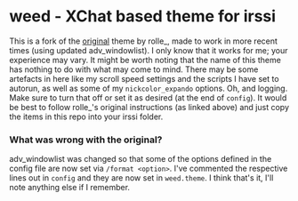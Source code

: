 weed - XChat based theme for irssi
==============

This is a fork of the [original](https://github.com/ronilaukkarinen/weed) theme by rolle_, made to work in more recent times (using updated adv_windowlist). I only know that it works for me; your experience may vary. It might be worth noting that the name of this theme has nothing to do with what may come to mind. There may be some artefacts in here like my scroll speed settings and the scripts I have set to autorun, as well as some of my `nickcolor_expando` options. Oh, and logging. Make sure to turn that off or set it as desired (at the end of `config`). It would be best to follow rolle_'s original instructions (as linked above) and just copy the items in this repo into your irssi folder.


### What was wrong with the original?
adv_windowlist was changed so that some of the options defined in the config file are now set via `/format <option>`. I've commented the respective lines out in `config` and they are now set in `weed.theme`. I think that's it, I'll note anything else if I remember.
